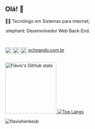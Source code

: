 ## Olá! 👋

<p>👨‍💻 Tecnólogo em Sistemas para Internet;</p>
<p>:elephant: Desenvolvedor Web Back-End.</p>

<br/>

<p>
  <a target="_blank" href="https://www.linkedin.com/in/fl%C3%A1vio-henkes-bagestan-a06098ba/">
    <img align="left" alt="LinkdeIN" width="22px" src="https://cdn1.iconfinder.com/data/icons/logotypes/32/circle-linkedin-256.png" />
  </a>
  <a target="_blank" href="https://www.instagram.com/flavio_henkesb/">
    <img align="left" alt="Instagram" width="22px" src="https://cdn3.iconfinder.com/data/icons/2018-social-media-logotypes/1000/2018_social_media_popular_app_logo_instagram-256.png" />
  </a>
  <a target="_blank" href="mailto:flaviohenkes@gmail.com">
    <img align="left" alt="Gmail" width="22px" src="https://cdn2.iconfinder.com/data/icons/social-icons-circular-color/512/gmail-256.png" />
  </a>
</p>
<p>
  <a  href="https://echoando.com.br" target="_blank">
    echoando.com.br
  </a>
</p>
<br/>

<a href="https://github.com/flaviohenkesb/github-readme-stats">
  <img src="https://github-readme-stats.vercel.app/api?username=flaviohenkesb&count_private=true&show_icons=true&theme=dark&locale=pt-br" alt="Flávio's GitHub stats" height="165" />
</a>
<a href="https://github.com/flaviohenkesb">
  <img src="https://github-readme-stats.vercel.app/api/top-langs/?username=flaviohenkesb&layout=compact&theme=dark&show_icons=true&locale=pt-br" alt="Top Langs" style="max-height=165px;" />
</a>
<p align="left"> <img src="https://komarev.com/ghpvc/?username=flaviohenkesb&label=Profile%20views&color=0e75b6&style=flat" alt="flaviohenkesb" /> </p>
<!--
**flaviohenkesb/flaviohenkesb** is a ✨ _special_ ✨ repository because its `README.md` (this file) appears on your GitHub profile.
-->
